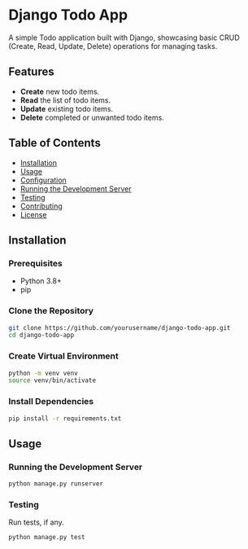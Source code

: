 # Django Todo App

A simple Todo application built with Django, showcasing basic CRUD (Create, Read, Update, Delete) operations for managing tasks. 

## Features

- **Create** new todo items.
- **Read** the list of todo items.
- **Update** existing todo items.
- **Delete** completed or unwanted todo items.

## Table of Contents

- [Installation](#installation)
- [Usage](#usage)
- [Configuration](#configuration)
- [Running the Development Server](#running-the-development-server)
- [Testing](#testing)
- [Contributing](#contributing)
- [License](#license)

## Installation

### Prerequisites

- Python 3.8+
- pip

### Clone the Repository

```bash
git clone https://github.com/yourusername/django-todo-app.git
cd django-todo-app

```

### Create Virtual Environment

```bash
python -m venv venv
source venv/bin/activate
```

### Install Dependencies

```bash
pip install -r requirements.txt
```

## Usage

### Running the Development Server

```bash
python manage.py runserver
```

### Testing

Run tests, if any.

```bash
python manage.py test
```


